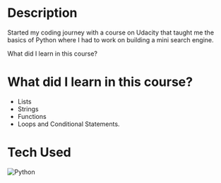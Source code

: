 # Description

Started my coding journey with a course on Udacity that taught me the basics of Python where I had to work on building a mini search engine.


What did I learn in this course?
# What did I learn in this course?

- Lists
- Strings
- Functions
- Loops and Conditional Statements.
# Tech Used
![Python](https://img.shields.io/badge/python-3670A0?style=for-the-badge&logo=python&logoColor=ffdd54)
